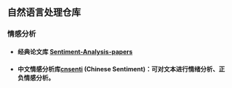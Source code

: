 ## 自然语言处理仓库



### 情感分析

- #### 经典论文库 [Sentiment-Analysis-papers](https://github.com/XuZeliang2020/NLP/tree/Sentiment-Analysis-papers )

- 
  #### 中文情感分析库[cnsenti](https://github.com/XuZeliang2020/NLP/tree/cnsenti) (Chinese Sentiment)：可对文本进行情绪分析、正负情感分析。
